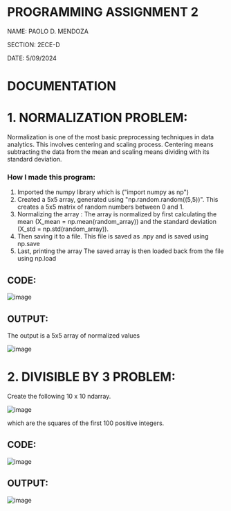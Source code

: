 # PROGRAMMING ASSIGNMENT 2

NAME: PAOLO D. MENDOZA

SECTION: 2ECE-D

DATE: 5/09/2024

# DOCUMENTATION

# 1. NORMALIZATION PROBLEM: 
Normalization is one of the most basic preprocessing techniques in
data analytics. This involves centering and scaling process. Centering means subtracting the data from the
mean and scaling means dividing with its standard deviation.

### How I made this program:
1. Imported the numpy library which is ("import numpy as np")
2. Created a 5x5 array, generated using "np.random.random((5,5))". This creates a 5x5 matrix of random numbers between 0 and 1.
3. Normalizing the array : The array is normalized by first calculating the mean (X_mean = np.mean(random_array)) and the standard deviation (X_std = np.std(random_array)).
4. Then saving it to a file. This file is saved as .npy and is saved using np.save
5. Last, printing the array The saved array is then loaded back from the file using np.load


  ## CODE:




  
  ![image](https://github.com/user-attachments/assets/16431e34-42e5-4c0d-9011-e7aad281088f)

  ## OUTPUT:

The output is a 5x5 array of normalized values


  ![image](https://github.com/user-attachments/assets/589de54e-9698-44f3-92fa-d9a08c1697c0)



# 2. DIVISIBLE BY 3 PROBLEM: 
Create the following 10 x 10 ndarray.





![image](https://github.com/user-attachments/assets/d0c08bc9-9400-4598-ba19-16857eaa1eb1)

which are the squares of the first 100 positive integers.


## CODE:




![image](https://github.com/user-attachments/assets/d3b9cec4-8992-4de7-95a1-f3e567971f14)


## OUTPUT:


![image](https://github.com/user-attachments/assets/75d06bd8-1e9e-43e2-beb1-566d48c2ec08)


